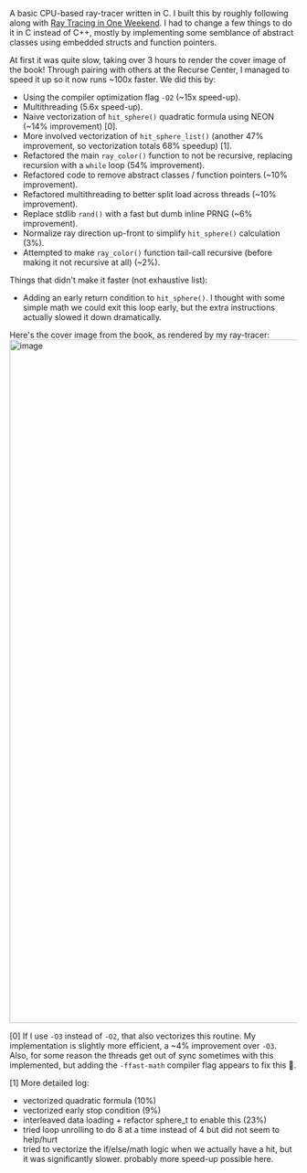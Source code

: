 A basic CPU-based ray-tracer written in C. I built this by roughly following along with [Ray Tracing in One Weekend](https://raytracing.github.io/books/RayTracingInOneWeekend.html). I had to change a few things to do it in C instead of C++, mostly by implementing some semblance of abstract classes using embedded structs and function pointers.

At first it was quite slow, taking over 3 hours to render the cover image of the book! Through pairing with others at the Recurse Center, I managed to speed it up so it now runs ~100x faster. We did this by:
* Using the compiler optimization flag `-O2` (~15x speed-up).
* Multithreading (5.6x speed-up).
* Naive vectorization of `hit_sphere()` quadratic formula using NEON (~14% improvement) [0].
* More involved vectorization of `hit_sphere_list()` (another 47% improvement, so vectorization totals 68% speedup) [1].
* Refactored the main `ray_color()` function to not be recursive, replacing recursion with a `while` loop (54% improvement).
* Refactored code to remove abstract classes / function pointers (~10% improvement).
* Refactored multithreading to better split load across threads (~10% improvement).
* Replace stdlib `rand()` with a fast but dumb inline PRNG (~6% improvement).
* Normalize ray direction up-front to simplify `hit_sphere()` calculation (3%).
* Attempted to make `ray_color()` function tail-call recursive (before making it not recursive at all) (~2%).

Things that didn't make it faster (not exhaustive list):
* Adding an early return condition to `hit_sphere()`. I thought with some simple math we could exit this loop early, but the extra instructions actually slowed it down dramatically.

Here's the cover image from the book, as rendered by my ray-tracer:
<img width="1196" alt="image" src="https://github.com/JFeintzeig/ray_tracer/assets/4000790/34e24cc8-b564-469d-840c-59a30a7e463d">

[0] If I use `-O3` instead of `-O2`, that also vectorizes this routine. My implementation is slightly more efficient, a ~4% improvement over `-O3`. Also, for some reason the threads get out of sync sometimes with this implemented, but adding the `-ffast-math` compiler flag appears to fix this :shrug:.

[1] More detailed log:
- vectorized quadratic formula (10%)
- vectorized early stop condition (9%)
- interleaved data loading + refactor sphere_t to enable this (23%)
- tried loop unrolling to do 8 at a time instead of 4 but did not seem to help/hurt
- tried to vectorize the if/else/math logic when we actually have a hit, but it was significantly slower. probably more speed-up possible here.
